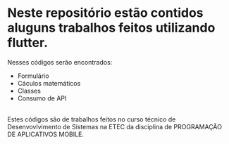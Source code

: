# Neste repositório estão contidos aluguns trabalhos feitos utilizando flutter.
Nesses códigos serão encontrados:
- Formulário
- Cáculos matemáticos 
- Classes 
- Consumo de API
<br>
Estes códigos são de trabalhos feitos no curso técnico de Desenvovlvimento de Sistemas na ETEC da disciplina de PROGRAMAÇÃO DE APLICATIVOS MOBILE.
